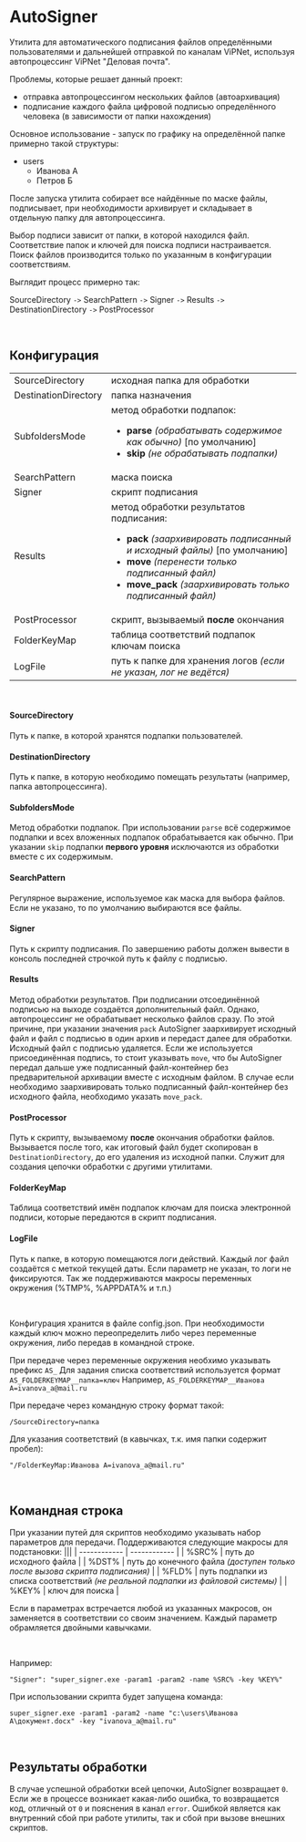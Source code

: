 # AutoSigner
Утилита для автоматического подписания файлов определёнными пользователями и дальнейшей отправкой по каналам ViPNet, используя автопроцессинг ViPNet "Деловая почта".

Проблемы, которые решает данный проект:
- отправка автопроцессингом нескольких файлов (автоархивация)
- подписание каждого файла цифровой подписью определённого человека (в зависимости от папки нахождения)

Основное использование - запуск по графику на определённой папке примерно такой структуры:
- users
	- Иванова А
	- Петров Б

После запуска утилита собирает все найдённые по маске файлы, подписывает, при необходимости архивирует и складывает в отдельную папку для автопроцессинга.

Выбор подписи зависит от папки, в которой находился файл.
Соответствие папок и ключей для поиска подписи настраивается.
Поиск файлов производится только по указанным в конфигурации соответствиям.

Выглядит процесс примерно так:

SourceDirectory `->` SearchPattern `->` Signer `->` Results `->` DestinationDirectory `->` PostProcessor

<br/>

## Конфигурация
|||
| ------------ | ------------ |
| SourceDirectory | исходная папка для обработки |
| DestinationDirectory | папка назначения |
| SubfoldersMode | метод обработки подпапок: <ul><li>**parse** *(обрабатывать содержимое как обычно)* [по умолчанию]</li><li>**skip** *(не обрабатывать подпапки)*</li></ul> |
| SearchPattern | маска поиска |
| Signer | скрипт подписания |
| Results | метод обработки результатов подписания: <ul><li>**pack** *(заархивировать подписанный и исходный файлы)* [по умолчанию]</li><li>**move** *(перенести только подписанный файл)*</li><li>**move_pack** *(заархивировать только подписанный файл)*</li></ul>
| PostProcessor | скрипт, вызываемый **после** окончания |
| FolderKeyMap | таблица соответствий подпапок ключам поиска |
| LogFile | путь к папке для хранения логов *(если не указан, лог не ведётся)* |

<br/>

#### SourceDirectory
Путь к папке, в которой хранятся подпапки пользователей.

#### DestinationDirectory
Путь к папке, в которую необходимо помещать результаты (например, папка автопроцессинга).

#### SubfoldersMode
Метод обработки подпапок. При использовании `parse` всё содержимое подпапки и всех вложенных подпапок обрабатывается как обычно. При указании `skip` подпапки **первого уровня** исключаются из обработки вместе с их содержимым.

#### SearchPattern
Регулярное выражение, используемое как маска для выбора файлов. Если не указано, то по умолчанию выбираются все файлы.

#### Signer
Путь к скрипту подписания. По завершению работы должен вывести в консоль последней строчкой путь к файлу с подписью.

#### Results
Метод обработки результатов. При подписании отсоединённой подписью на выходе создаётся дополнительный файл. Однако, автопроцессинг не обрабатывает несколько файлов сразу. По этой причине, при указании значения `pack` AutoSigner заархивирует исходный файл и файл с подписью в один архив и передаст далее для обработки. Исходный файл с подписью удаляется. Если же используется присоединённая подпись, то стоит указывать `move`, что бы AutoSigner передал дальше уже подписанный файл-контейнер без предварительной архивации вместе с исходным файлом. В случае если необходимо заархивировать только подписанный файл-контейнер без исходного файла, необходимо указать `move_pack`.

#### PostProcessor
Путь к скрипту, вызываемому **после** окончания обработки файлов. Вызывается после того, как итоговый файл будет скопирован в `DestinationDirectory`, до его удаления из исходной папки. Служит для создания цепочки обработки с другими утилитами.

#### FolderKeyMap
Таблица соответствий имён подпапок ключам для поиска электронной подписи, которые передаются в скрипт подписания.

#### LogFile
Путь к папке, в которую помещаются логи действий. Каждый лог файл создаётся с меткой текущей даты. Если параметр не указан, то логи не фиксируются. Так же поддерживаются макросы переменных окружения (%TMP%, %APPDATA% и т.п.)

<br/>

Конфигурация хранится в файле config.json.
При необходимости каждый ключ можно переопределить либо через переменные окружения, либо передав в командной строке.

При передаче через переменные окружения необхимо указывать префикс `AS_`
Для задания списка соответствий используется формат `AS_FOLDERKEYMAP__папка=ключ`
Например, `AS_FOLDERKEYMAP__Иванова А=ivanova_a@mail.ru`

При передаче через командную строку формат такой:

`/SourceDirectory=папка`

Для указания соответствий (в кавычках, т.к. имя папки содержит пробел):

`"/FolderKeyMap:Иванова А=ivanova_a@mail.ru"`

<br/>

## Командная строка
При указании путей для скриптов необходимо указывать набор параметров для передачи. Поддерживаются следующие макросы для подстановки:
|||
| ------------ | ------------ |
| %SRC% | путь до исходного файла |
| %DST% | путь до конечного файла *(доступен только после вызова скрипта подписания)* |
| %FLD% | путь подпапки из списка соответствий *(не реальной подпапки из файловой системы)* |
| %KEY% | ключ для поиска |


Если в параметрах встречается любой из указанных макросов, он заменяется в соответствии со своим значением. Каждый параметр обрамляется двойными кавычками.

<br/>

Например:

`"Signer": "super_signer.exe -param1 -param2 -name %SRC% -key %KEY%"`

При использовании скрипта будет запущена команда:

`super_signer.exe -param1 -param2 -name "c:\users\Иванова А\документ.docx" -key "ivanova_a@mail.ru"`

<br/>

## Результаты обработки
В случае успешной обработки всей цепочки, AutoSigner возвращает `0`. Если же в процессе возникает какая-либо ошибка, то возвращается код, отличный от `0` и пояснения в канал `error`.
Ошибкой является как внутренний сбой при работе утилиты, так и сбой при вызове внешних скриптов.
